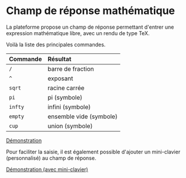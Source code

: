 # Champ de réponse mathématique

La plateforme propose un champ de réponse permettant d'entrer une expression mathématique libre, avec un rendu de type TeX.

Voilà la liste des principales commandes.

| Commande | Résultat |
|:-------- | :--------|
| `/` | barre de fraction |
|`^` | exposant |
|`sqrt` | racine carrée |
|`pi` | pi (symbole) |
|`infty` | infini (symbole) |
|`empty` | ensemble vide (symbole) |
|`cup` | union (symbole) |

[Démonstration](https://pl.u-pem.fr/filebrowser/demo/46023/)

Pour faciliter la saisie, il est également possible d'ajouter un mini-clavier (personnalisé) au champ de réponse.

[Démonstration (avec mini-clavier)](https://pl.u-pem.fr/filebrowser/demo/46024/)
